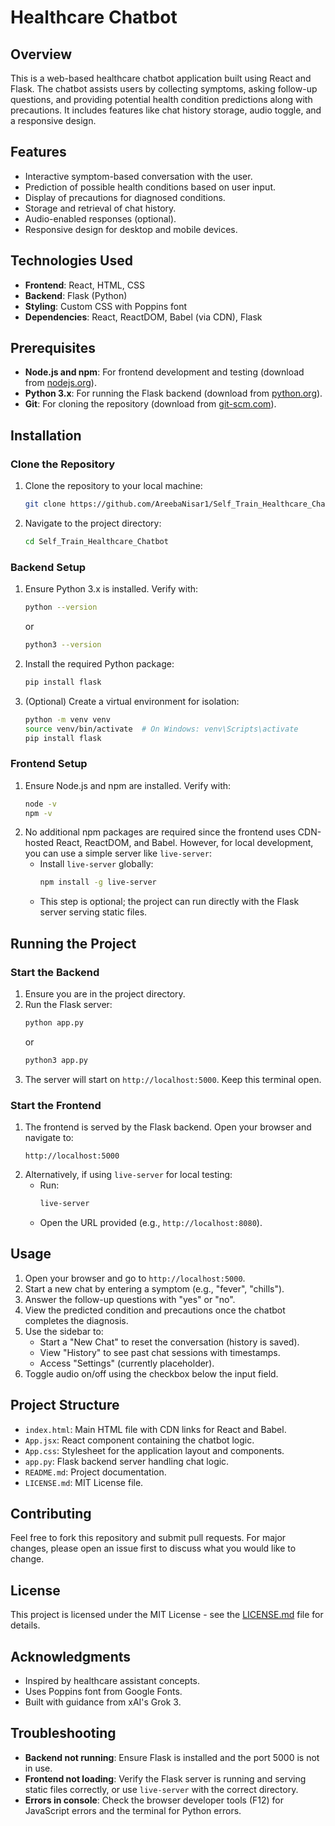 # Healthcare Chatbot

## Overview
This is a web-based healthcare chatbot application built using React and Flask. The chatbot assists users by collecting symptoms, asking follow-up questions, and providing potential health condition predictions along with precautions. It includes features like chat history storage, audio toggle, and a responsive design.

## Features
- Interactive symptom-based conversation with the user.
- Prediction of possible health conditions based on user input.
- Display of precautions for diagnosed conditions.
- Storage and retrieval of chat history.
- Audio-enabled responses (optional).
- Responsive design for desktop and mobile devices.

## Technologies Used
- **Frontend**: React, HTML, CSS
- **Backend**: Flask (Python)
- **Styling**: Custom CSS with Poppins font
- **Dependencies**: React, ReactDOM, Babel (via CDN), Flask

## Prerequisites
- **Node.js and npm**: For frontend development and testing (download from [nodejs.org](https://nodejs.org)).
- **Python 3.x**: For running the Flask backend (download from [python.org](https://www.python.org)).
- **Git**: For cloning the repository (download from [git-scm.com](https://git-scm.com)).

## Installation

### Clone the Repository
1. Clone the repository to your local machine:
   ```bash
   git clone https://github.com/AreebaNisar1/Self_Train_Healthcare_Chatbot.git
   ```
2. Navigate to the project directory:
   ```bash
   cd Self_Train_Healthcare_Chatbot
   ```

### Backend Setup
1. Ensure Python 3.x is installed. Verify with:
   ```bash
   python --version
   ```
   or
   ```bash
   python3 --version
   ```
2. Install the required Python package:
   ```bash
   pip install flask
   ```
3. (Optional) Create a virtual environment for isolation:
   ```bash
   python -m venv venv
   source venv/bin/activate  # On Windows: venv\Scripts\activate
   pip install flask
   ```

### Frontend Setup
1. Ensure Node.js and npm are installed. Verify with:
   ```bash
   node -v
   npm -v
   ```
2. No additional npm packages are required since the frontend uses CDN-hosted React, ReactDOM, and Babel. However, for local development, you can use a simple server like `live-server`:
   - Install `live-server` globally:
     ```bash
     npm install -g live-server
     ```
   - This step is optional; the project can run directly with the Flask server serving static files.

## Running the Project

### Start the Backend
1. Ensure you are in the project directory.
2. Run the Flask server:
   ```bash
   python app.py
   ```
   or
   ```bash
   python3 app.py
   ```
3. The server will start on `http://localhost:5000`. Keep this terminal open.

### Start the Frontend
1. The frontend is served by the Flask backend. Open your browser and navigate to:
   ```
   http://localhost:5000
   ```
2. Alternatively, if using `live-server` for local testing:
   - Run:
     ```bash
     live-server
     ```
   - Open the URL provided (e.g., `http://localhost:8080`).

## Usage
1. Open your browser and go to `http://localhost:5000`.
2. Start a new chat by entering a symptom (e.g., "fever", "chills").
3. Answer the follow-up questions with "yes" or "no".
4. View the predicted condition and precautions once the chatbot completes the diagnosis.
5. Use the sidebar to:
   - Start a "New Chat" to reset the conversation (history is saved).
   - View "History" to see past chat sessions with timestamps.
   - Access "Settings" (currently placeholder).
6. Toggle audio on/off using the checkbox below the input field.

## Project Structure
- `index.html`: Main HTML file with CDN links for React and Babel.
- `App.jsx`: React component containing the chatbot logic.
- `App.css`: Stylesheet for the application layout and components.
- `app.py`: Flask backend server handling chat logic.
- `README.md`: Project documentation.
- `LICENSE.md`: MIT License file.

## Contributing
Feel free to fork this repository and submit pull requests. For major changes, please open an issue first to discuss what you would like to change.

## License
This project is licensed under the MIT License - see the [LICENSE.md](LICENSE.md) file for details.

## Acknowledgments
- Inspired by healthcare assistant concepts.
- Uses Poppins font from Google Fonts.
- Built with guidance from xAI's Grok 3.

## Troubleshooting
- **Backend not running**: Ensure Flask is installed and the port 5000 is not in use.
- **Frontend not loading**: Verify the Flask server is running and serving static files correctly, or use `live-server` with the correct directory.
- **Errors in console**: Check the browser developer tools (F12) for JavaScript errors and the terminal for Python errors.
